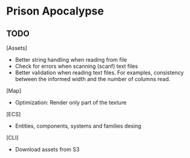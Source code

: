 # Prison Apocalypse

## TODO

[Assets]
- Better string handling when reading from file
- Check for errors when scanning (scanf) text files
- Better validation when reading text files. For examples, consistency between the 
informed width and the number of columns read.

[Map]
- Optimization: Render only part of the texture

[ECS]
- Entities, components, systems and families desing

[CLI]
- Download assets from S3
